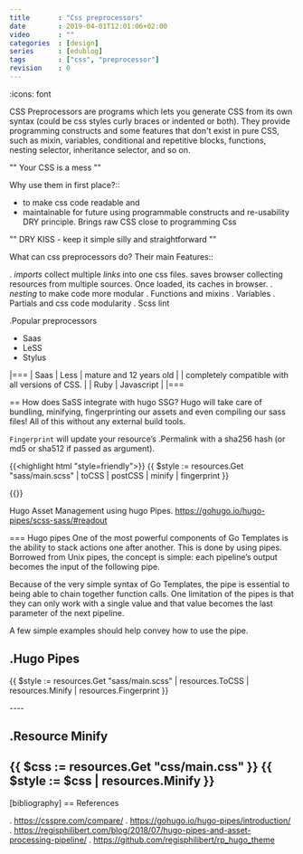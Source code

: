 ```yaml
---
title       : "Css preprocessors"
date        : 2019-04-01T12:01:06+02:00
video       : ""
categories  : [design]
series      : [edublog]
tags        : ["css", "preprocessor"]
revision    : 0
---
```

:icons: font


CSS Preprocessors are programs which lets you generate CSS from its own syntax (could be css styles
curly braces or indented or both).
They provide programming constructs and some features that don't exist
in pure CSS, such as mixin, variables, conditional and repetitive blocks, functions, nesting selector, inheritance selector, and so on.

""
Your CSS is a mess
""

Why use them in first place?::
- to make css code readable and
- maintainable for future using programmable constructs and re-usability DRY principle.
Brings raw CSS close to programming Css

""
DRY KISS - keep it simple silly and straightforward
""

What can css preprocessors do? Their main Features::

. *imports* collect multiple _links_ into one css files. saves browser collecting
resources from multiple sources. Once loaded, its caches in browser.
. *nesting* to make code more modular
. Functions and mixins
. Variables
. Partials and css code modularity
. Scss lint

.Popular preprocessors
- Saas
- LeSS
- Stylus

|===
| Saas | Less
| mature and 12 years old |
| completely compatible with all versions of CSS. |
| Ruby | Javascript |
|===

== How does SaSS integrate with hugo SSG?
Hugo will take care of bundling, minifying, fingerprinting our assets and even
compiling our sass files! All of this without any external build tools.

`Fingerprint` will update your resource’s .Permalink with a sha256 hash (or md5 or sha512 if passed as argument).

{{<highlight html "style=friendly">}}
{{ $style := resources.Get "sass/main.scss" | toCSS | postCSS | minify | fingerprint }}
<link rel="stylesheet" href="{{ $style.Permalink }}" emotion="🤩">
{{</highlight>}}

Hugo Asset Management using hugo Pipes.
https://gohugo.io/hugo-pipes/scss-sass/#readout

=== Hugo pipes
One of the most powerful components of Go Templates is the ability to stack actions one after another. This is done by using pipes. Borrowed from Unix pipes, the concept is simple: each pipeline’s output becomes the input of the following pipe.

Because of the very simple syntax of Go Templates, the pipe is essential to being able to chain together function calls. One limitation of the pipes is that they can only work with a single value and that value becomes the last parameter of the next pipeline.

A few simple examples should help convey how to use the pipe.

.Hugo Pipes
----
{{ $style := resources.Get "sass/main.scss" | resources.ToCSS | resources.Minify | resources.Fingerprint }}
<link rel="stylesheet" href="{{ $style.Permalink }}">
----

.Resource Minify
----
{{ $css := resources.Get "css/main.css" }}
{{ $style := $css | resources.Minify }}
----

[bibliography]
== References

. https://csspre.com/compare/
. https://gohugo.io/hugo-pipes/introduction/
. https://regisphilibert.com/blog/2018/07/hugo-pipes-and-asset-processing-pipeline/
. https://github.com/regisphilibert/rp_hugo_theme
